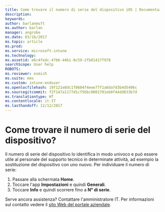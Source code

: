 ```yaml
---
title: Come trovare il numero di serie del dispositivo iOS | Documentazione Microsoft
description: 
keywords: 
author: barlanmsft
ms.author: barlan
manager: angrobe
ms.date: 03/16/2017
ms.topic: article
ms.prod: 
ms.service: microsoft-intune
ms.technology: 
ms.assetid: e6c4fedc-47b6-44b1-8c59-2fb81417f978
searchScope: User help
ROBOTS: 
ms.reviewer: esmich
ms.suite: ems
ms.custom: intune-enduser
ms.openlocfilehash: 19f121e8dc1f8604f4eee77f1a6da7d3b4d5496c
ms.sourcegitcommit: f2f147a1177d1cf5bbc8001701eb8f44dd833b7d
ms.translationtype: HT
ms.contentlocale: it-IT
ms.lasthandoff: 12/12/2017
---
```

# <a name="how-do-i-find-the-serial-number-on-my-device"></a>Come trovare il numero di serie del dispositivo?

Il numero di serie del dispositivo lo identifica in modo univoco e può essere utile al personale del supporto tecnico in determinate attività, ad esempio la sostituzione del dispositivo con uno nuovo. Per individuare il numero di serie:

1. Passare alla schermata __Home__.
2. Toccare l'app __Impostazioni__ e quindi __Generali__.
3. Toccare __Info__ e quindi scorrere fino a __N° di serie__.

Serve ancora assistenza? Contattare l'amministratore IT. Per informazioni sul contatto vedere il [sito Web del portale aziendale](https://portal.manage.microsoft.com#HelpDeskDialog).
